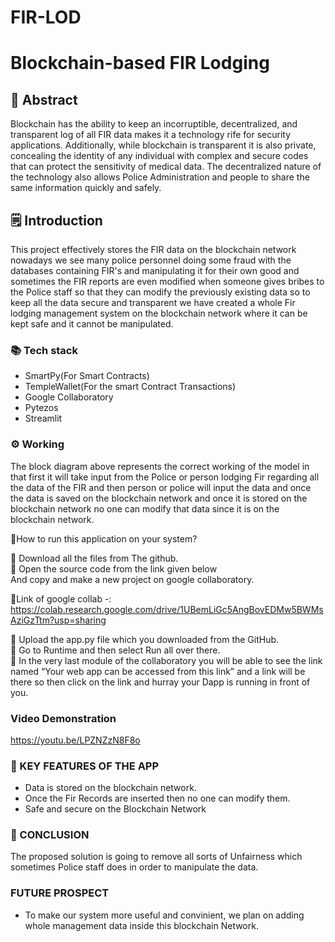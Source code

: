 # FIR-LOD
# Blockchain-based FIR Lodging
## 📄 Abstract
Blockchain has the ability to keep an incorruptible, decentralized, and transparent log of all FIR data makes it a technology rife for security applications. Additionally, while blockchain is transparent it is also private, concealing the identity of any individual with complex and secure codes that can protect the sensitivity of medical data. The decentralized nature of the technology also allows Police Administration and people to share the same information quickly and safely.

## 🗒️ Introduction
This project effectively stores the FIR data on the blockchain network nowadays we see many police personnel doing some fraud with the databases containing FIR's and manipulating it for their own good and sometimes the FIR reports are even modified when someone gives bribes to the Police staff so that they can modify the previously existing data so to keep all the data secure and transparent we have created a whole Fir lodging management system on the blockchain network where it can be kept safe and it cannot be manipulated.

### 📚 Tech stack
- SmartPy(For Smart Contracts)
- TempleWallet(For the smart Contract Transactions)
- Google Collaboratory 
- Pytezos
- Streamlit

### ⚙ Working
The block diagram above represents the correct working of the model in that first it will take input from the Police or person lodging Fir regarding all the data of the FIR and then person or police will input the data and once the data is saved on the blockchain network and once it is stored on the blockchain network no one can modify that data since it is on the blockchain network.

🔖How to run this application on your system?
 
📍 Download all the files from The github.<br>
📍 Open the source code from the link given below <br>
And copy and make a new project on google collaboratory.

💫Link of google collab -: https://colab.research.google.com/drive/1UBemLiGc5AngBovEDMw5BWMsAziGzTtm?usp=sharing<br>

📍 Upload the app.py file which you downloaded from the GitHub.<br>
📍 Go to Runtime  and then select Run all over there.<br>
📍 In the very last module of the collaboratory you will be able to see the link named “Your web app can be accessed from this link” and a link will be there so then click on the link and hurray your Dapp is running in front of you.<br>

### Video Demonstration
https://youtu.be/LPZNZzN8F8o
### 🔑 KEY FEATURES OF THE APP
- Data is stored on the blockchain network.
- Once the Fir Records are inserted then no one can modify them.
- Safe and secure on the Blockchain Network

### 🌈 CONCLUSION
The proposed solution is going to remove all sorts of Unfairness which sometimes Police staff does in order to manipulate the data.

### FUTURE PROSPECT
- To make our system more useful and convinient, we plan on adding whole management data inside this blockchain Network.
